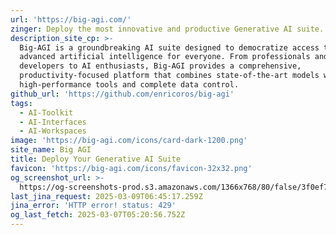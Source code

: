 ```yaml
---
url: 'https://big-agi.com/'
zinger: Deploy the most innovative and productive Generative AI suite.
description_site_cp: >-
  Big-AGI is a groundbreaking AI suite designed to democratize access to
  advanced artificial intelligence for everyone. From professionals and
  developers to AI enthusiasts, Big-AGI provides a comprehensive,
  productivity-focused platform that combines state-of-the-art models with
  high-performance tools and complete data control.
github_url: 'https://github.com/enricoros/big-agi'
tags:
  - AI-Toolkit
  - AI-Interfaces
  - AI-Workspaces
image: 'https://big-agi.com/icons/card-dark-1200.png'
site_name: Big AGI
title: Deploy Your Generative AI Suite
favicon: 'https://big-agi.com/icons/favicon-32x32.png'
og_screenshot_url: >-
  https://og-screenshots-prod.s3.amazonaws.com/1366x768/80/false/3f0ef748c3e0fd26bce9f4d1a8522adee2f7d40e351617ebcf0d138bc1cfeb35.jpeg
last_jina_request: 2025-03-09T06:45:17.259Z
jina_error: 'HTTP error! status: 429'
og_last_fetch: 2025-03-07T05:20:56.752Z
---
```


